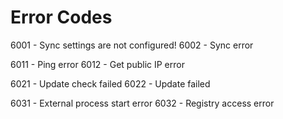 # Error Codes

6001 - Sync settings are not configured!
6002 - Sync error

6011 - Ping error
6012 - Get public IP error

6021 - Update check failed
6022 - Update failed

6031 - External process start error
6032 - Registry access error